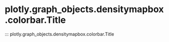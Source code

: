 # plotly.graph_objects.densitymapbox.colorbar.Title

::: plotly.graph_objects.densitymapbox.colorbar.Title
